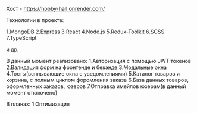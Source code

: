Хост - https://hobby-hall.onrender.com/

Технологии в проекте:

1.MongoDB
2.Express
3.React
4.Node.js
5.Redux-Toolkit
6.SCSS
7.TypeScript

и др.

В данный момент реализовано:
1.Авторизация с помощью JWT токенов
2.Валидация форм на фронтенде и бекэнде
3.Модальные окна
4.Тосты(всплывающие окна с уведомлениями)
5.Каталог товаров и корзина, с полным циклом форомления заказа
6.База данных товаров, оформленных заказов, юзеров
7.Отправка имейлов юзерам(в данный момент отключено)

В планах:
1.Оптимизация 

